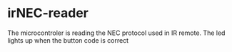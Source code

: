 # irNEC-reader
The microcontroler is reading the NEC protocol used in IR remote. The led lights up when the button code is correct
